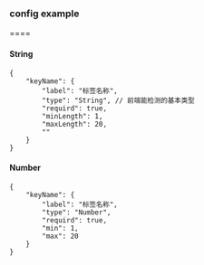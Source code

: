 ### config example
====
#### String

```
{
    "keyName": {
        "label": "标签名称",
        "type": "String", // 前端能检测的基本类型
        "requird": true,
        "minLength": 1,
        "maxLength": 20,
        ""
    }
}
```

#### Number


```
{
    "keyName": {
        "label": "标签名称",
        "type": "Number",
        "requird": true,
        "min": 1,
        "max": 20
    }
}
```

